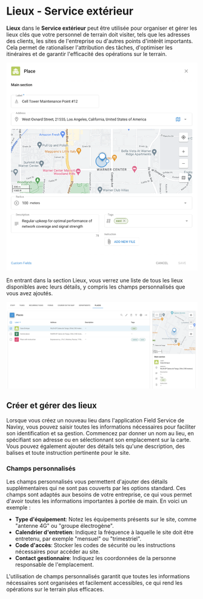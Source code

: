 # Lieux - Service extérieur

**Lieux** dans le **Service extérieur** peut être utilisée pour organiser et gérer les lieux clés que votre personnel de terrain doit visiter, tels que les adresses des clients, les sites de l'entreprise ou d'autres points d'intérêt importants. Cela permet de rationaliser l'attribution des tâches, d'optimiser les itinéraires et de garantir l'efficacité des opérations sur le terrain.

![image-20240816-175137.png](attachments/image-20240816-175137.png)

En entrant dans la section Lieux, vous verrez une liste de tous les lieux disponibles avec leurs détails, y compris les champs personnalisés que vous avez ajoutés.

![image-20240816-174653.png](attachments/image-20240816-174653.png)

## Créer et gérer des lieux

Lorsque vous créez un nouveau lieu dans l'application Field Service de Navixy, vous pouvez saisir toutes les informations nécessaires pour faciliter son identification et sa gestion. Commencez par donner un nom au lieu, en spécifiant son adresse ou en sélectionnant son emplacement sur la carte. Vous pouvez également ajouter des détails tels qu'une description, des balises et toute instruction pertinente pour le site.

### Champs personnalisés

Les champs personnalisés vous permettent d'ajouter des détails supplémentaires qui ne sont pas couverts par les options standard. Ces champs sont adaptés aux besoins de votre entreprise, ce qui vous permet d'avoir toutes les informations importantes à portée de main. En voici un exemple :

- **Type d'équipement**: Notez les équipements présents sur le site, comme "antenne 4G" ou "groupe électrogène".
- **Calendrier d'entretien**: Indiquez la fréquence à laquelle le site doit être entretenu, par exemple "mensuel" ou "trimestriel".
- **Code d'accès**: Stocker les codes de sécurité ou les instructions nécessaires pour accéder au site.
- **Contact gestionnaire**: Indiquez les coordonnées de la personne responsable de l'emplacement.

L'utilisation de champs personnalisés garantit que toutes les informations nécessaires sont organisées et facilement accessibles, ce qui rend les opérations sur le terrain plus efficaces.